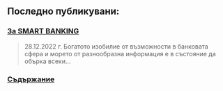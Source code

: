 ## Последно публикувани:

### [За SMART BANKING](intro.md)
> 28.12.2022 г.
Богатото изобилие от възможности в банковата сфера и морето от разнообразна информация е в състояние да обърка всеки...

### [Съдържание](contents.md)